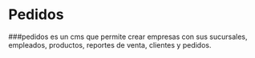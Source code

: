 # Pedidos

###pedidos es un cms que permite crear empresas con sus sucursales, empleados, productos, reportes de venta, clientes y pedidos. 
